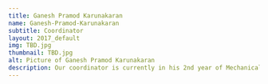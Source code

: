 ```yaml
---
title: Ganesh Pramod Karunakaran
name: Ganesh-Pramod-Karunakaran
subtitle: Coordinator
layout: 2017_default
img: TBD.jpg
thumbnail: TBD.jpg
alt: Picture of Ganesh Pramod Karunakaran
description: Our coordinator is currently in his 2nd year of Mechanical Engineering. Having been the Head of Operations for MSTC 2016, he realized the potential of this conference to be the catalyst for our future leaders to remain ahead and competitive in todays' fast paced world. Under his supervision, MSTC hopes to address the opportunities that lie ahead in STEM field.
---
```

